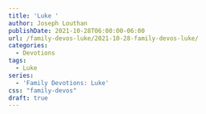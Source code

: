 ```yaml
---
title: 'Luke '
author: Joseph Louthan
publishDate: 2021-10-28T06:00:00-06:00
url: /family-devos-luke/2021-10-28-family-devos-luke/
categories:
  - Devotions
tags:
  - Luke
series:
  - 'Family Devotions: Luke'
css: "family-devos"
draft: true
---
```

